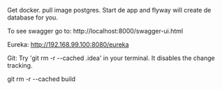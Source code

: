 Get docker.
pull image postgres.
Start de app and flyway will create de database for you.

To see swagger go to:
http://localhost:8000/swagger-ui.html

Eureka:
http://192.168.99.100:8080/eureka

Git:
Try 'git rm -r --cached .idea' in your terminal. It disables the change tracking.

git rm -r --cached build
